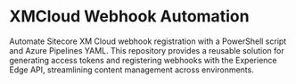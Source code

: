 # XMCloud Webhook Automation
Automate Sitecore XM Cloud webhook registration with a PowerShell script and Azure Pipelines YAML. This repository provides a reusable solution for generating access tokens and registering webhooks with the Experience Edge API, streamlining content management across environments.
